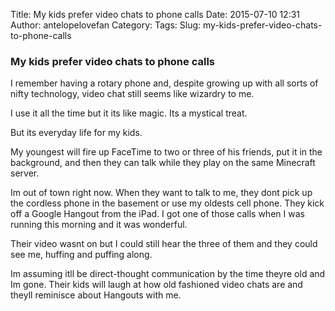 Title: My kids prefer video chats to phone calls
Date: 2015-07-10 12:31
Author: antelopelovefan
Category: 
Tags: 
Slug: my-kids-prefer-video-chats-to-phone-calls

### My kids prefer video chats to phone calls

I remember having a rotary phone and, despite growing up with all sorts of nifty technology, video chat still seems like wizardry to me.

I use it all the time but it its like magic. Its a mystical treat.

But its everyday life for my kids.

My youngest will fire up FaceTime to two or three of his friends, put it in the background, and then they can talk while they play on the same Minecraft server.

Im out of town right now. When they want to talk to me, they dont pick up the cordless phone in the basement or use my oldests cell phone. They kick off a Google Hangout from the iPad. I got one of those calls when I was running this morning and it was wonderful.

Their video wasnt on but I could still hear the three of them and they could see me, huffing and puffing along.

Im assuming itll be direct-thought communication by the time theyre old and Im gone. Their kids will laugh at how old fashioned video chats are and theyll reminisce about Hangouts with me.

